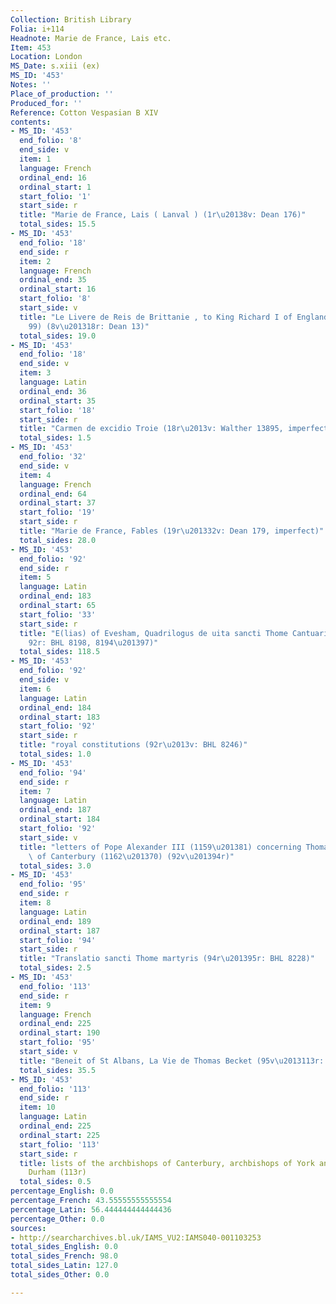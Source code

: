 ```yaml
---
Collection: British Library
Folia: i+114
Headnote: Marie de France, Lais etc.
Item: 453
Location: London
MS_Date: s.xiii (ex)
MS_ID: '453'
Notes: ''
Place_of_production: ''
Produced_for: ''
Reference: Cotton Vespasian B XIV
contents:
- MS_ID: '453'
  end_folio: '8'
  end_side: v
  item: 1
  language: French
  ordinal_end: 16
  ordinal_start: 1
  start_folio: '1'
  start_side: r
  title: "Marie de France, Lais ( Lanval ) (1r\u20138v: Dean 176)"
  total_sides: 15.5
- MS_ID: '453'
  end_folio: '18'
  end_side: r
  item: 2
  language: French
  ordinal_end: 35
  ordinal_start: 16
  start_folio: '8'
  start_side: v
  title: "Le Livere de Reis de Brittanie , to King Richard I of England (1189\u2013\
    99) (8v\u201318r: Dean 13)"
  total_sides: 19.0
- MS_ID: '453'
  end_folio: '18'
  end_side: v
  item: 3
  language: Latin
  ordinal_end: 36
  ordinal_start: 35
  start_folio: '18'
  start_side: r
  title: "Carmen de excidio Troie (18r\u2013v: Walther 13895, imperfect)"
  total_sides: 1.5
- MS_ID: '453'
  end_folio: '32'
  end_side: v
  item: 4
  language: French
  ordinal_end: 64
  ordinal_start: 37
  start_folio: '19'
  start_side: r
  title: "Marie de France, Fables (19r\u201332v: Dean 179, imperfect)"
  total_sides: 28.0
- MS_ID: '453'
  end_folio: '92'
  end_side: r
  item: 5
  language: Latin
  ordinal_end: 183
  ordinal_start: 65
  start_folio: '33'
  start_side: r
  title: "E(lias) of Evesham, Quadrilogus de uita sancti Thome Cantuariensis (33r\u2013\
    92r: BHL 8198, 8194\u201397)"
  total_sides: 118.5
- MS_ID: '453'
  end_folio: '92'
  end_side: v
  item: 6
  language: Latin
  ordinal_end: 184
  ordinal_start: 183
  start_folio: '92'
  start_side: r
  title: "royal constitutions (92r\u2013v: BHL 8246)"
  total_sides: 1.0
- MS_ID: '453'
  end_folio: '94'
  end_side: r
  item: 7
  language: Latin
  ordinal_end: 187
  ordinal_start: 184
  start_folio: '92'
  start_side: v
  title: "letters of Pope Alexander III (1159\u201381) concerning Thomas Becket, archbishop\
    \ of Canterbury (1162\u201370) (92v\u201394r)"
  total_sides: 3.0
- MS_ID: '453'
  end_folio: '95'
  end_side: r
  item: 8
  language: Latin
  ordinal_end: 189
  ordinal_start: 187
  start_folio: '94'
  start_side: r
  title: "Translatio sancti Thome martyris (94r\u201395r: BHL 8228)"
  total_sides: 2.5
- MS_ID: '453'
  end_folio: '113'
  end_side: r
  item: 9
  language: French
  ordinal_end: 225
  ordinal_start: 190
  start_folio: '95'
  start_side: v
  title: "Beneit of St Albans, La Vie de Thomas Becket (95v\u2013113r: Dean 509)"
  total_sides: 35.5
- MS_ID: '453'
  end_folio: '113'
  end_side: r
  item: 10
  language: Latin
  ordinal_end: 225
  ordinal_start: 225
  start_folio: '113'
  start_side: r
  title: lists of the archbishops of Canterbury, archbishops of York and bishops of
    Durham (113r)
  total_sides: 0.5
percentage_English: 0.0
percentage_French: 43.55555555555554
percentage_Latin: 56.444444444444436
percentage_Other: 0.0
sources:
- http://searcharchives.bl.uk/IAMS_VU2:IAMS040-001103253
total_sides_English: 0.0
total_sides_French: 98.0
total_sides_Latin: 127.0
total_sides_Other: 0.0

---
```

